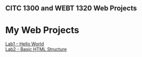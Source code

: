 ## CITC 1300 and WEBT 1320 Web Projects
<h1>My Web Projects</h1>

<a href="lab1/index.html" target="_blank">Lab1 - Hello World</a><br>
<a href="lab2/index.html" target="_blank">Lab2 - Basic HTML Structure</a>